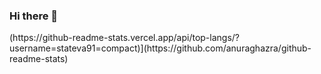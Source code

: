 ### Hi there 👋

<!--![Anurag's GitHub stats](https://github-readme-stats.vercel.app/api?username=stateva91&show_icons=true&theme=transparent)[![Top Langs]-->(https://github-readme-stats.vercel.app/api/top-langs/?username=stateva91=compact)](https://github.com/anuraghazra/github-readme-stats)
<!--
**Stateva91/Stateva91** is a ✨ _special_ ✨ repository because its `README.md` (this file) appears on your GitHub profile.

Here are some ideas to get you started:

- 🔭 I’m currently working on ...
- 🌱 I’m currently learning ...
- 👯 I’m looking to collaborate on ...
- 🤔 I’m looking for help with ...
- 💬 Ask me about ...
- 📫 How to reach me: ...
- 😄 Pronouns: ...
- ⚡ Fun fact: ...
-->
